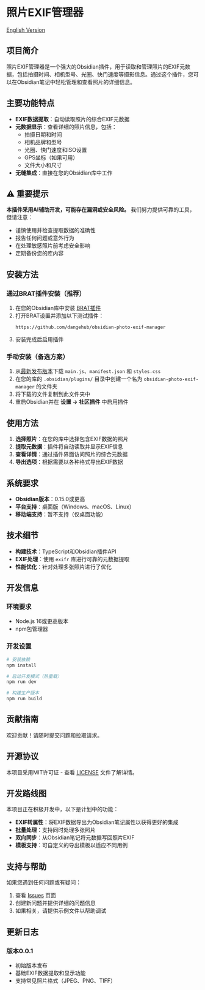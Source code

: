 # 照片EXIF管理器

[English Version](../README.md)

## 项目简介

照片EXIF管理器是一个强大的Obsidian插件，用于读取和管理照片的EXIF元数据，包括拍摄时间、相机型号、光圈、快门速度等摄影信息。通过这个插件，您可以在Obsidian笔记中轻松管理和查看照片的详细信息。

## 主要功能特点

- **EXIF数据提取**：自动读取照片的综合EXIF元数据
- **元数据显示**：查看详细的照片信息，包括：
  - 拍摄日期和时间
  - 相机品牌和型号
  - 光圈、快门速度和ISO设置
  - GPS坐标（如果可用）
  - 文件大小和尺寸
- **无缝集成**：直接在您的Obsidian库中工作

## ⚠️ 重要提示

**本插件采用AI辅助开发，可能存在漏洞或安全风险。** 我们努力提供可靠的工具，但请注意：

- 谨慎使用并检查提取数据的准确性
- 报告任何问题或意外行为
- 在处理敏感照片前考虑安全影响
- 定期备份您的库内容

## 安装方法

### 通过BRAT插件安装（推荐）

1. 在您的Obsidian库中安装 [BRAT插件](https://github.com/TfTHacker/obsidian42-brat)
2. 打开BRAT设置并添加以下测试插件：
   ```
   https://github.com/dangehub/obsidian-photo-exif-manager
   ```
3. 安装完成后启用插件

### 手动安装（备选方案）

1. 从[最新发布版本](https://github.com/dangehub/obsidian-photo-exif-manager/releases)下载 `main.js`、`manifest.json` 和 `styles.css`
2. 在您的库的 `.obsidian/plugins/` 目录中创建一个名为 `obsidian-photo-exif-manager` 的文件夹
3. 将下载的文件复制到此文件夹中
4. 重启Obsidian并在 **设置 → 社区插件** 中启用插件

## 使用方法

1. **选择照片**：在您的库中选择包含EXIF数据的照片
2. **提取元数据**：插件将自动读取并显示EXIF信息
3. **查看详情**：通过插件界面访问照片的综合元数据
4. **导出选项**：根据需要以各种格式导出EXIF数据

## 系统要求

- **Obsidian版本**：0.15.0或更高
- **平台支持**：桌面版（Windows、macOS、Linux）
- **移动端支持**：暂不支持（仅桌面功能）

## 技术细节

- **构建技术**：TypeScript和Obsidian插件API
- **EXIF处理**：使用 `exifr` 库进行可靠的元数据提取
- **性能优化**：针对处理多张照片进行了优化

## 开发信息

### 环境要求

- Node.js 16或更高版本
- npm包管理器

### 开发设置

```bash
# 安装依赖
npm install

# 启动开发模式（热重载）
npm run dev

# 构建生产版本
npm run build
```

## 贡献指南

欢迎贡献！请随时提交问题和拉取请求。

## 开源协议

本项目采用MIT许可证 - 查看 [LICENSE](../LICENSE) 文件了解详情。

## 开发路线图

本项目正在积极开发中，以下是计划中的功能：

- **EXIF转属性**：将EXIF数据导出为Obsidian笔记属性以获得更好的集成
- **批量处理**：支持同时处理多张照片
- **双向同步**：从Obsidian笔记将元数据写回照片EXIF
- **模板支持**：可自定义的导出模板以适应不同用例

## 支持与帮助

如果您遇到任何问题或有疑问：

1. 查看 [Issues](https://github.com/dangehub/obsidian-photo-exif-manager/issues) 页面
2. 创建新问题并提供详细的问题信息
3. 如果相关，请提供示例文件以帮助调试

## 更新日志

### 版本0.0.1
- 初始版本发布
- 基础EXIF数据提取和显示功能
- 支持常见照片格式（JPEG、PNG、TIFF）